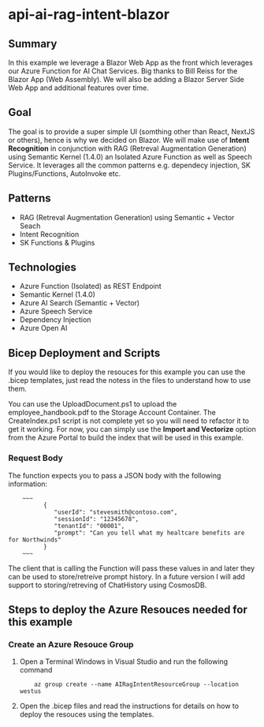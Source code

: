# api-ai-rag-intent-blazor

## Summary
In this example we leverage a Blazor Web App as the front which leverages our Azure Function for AI Chat Services.  Big thanks to Bill Reiss for the Blazor App (Web Assembly).  We will also be adding a Blazor Server Side Web App and additional features over time.

## Goal
The goal is to provide a super simple UI (somthing other than React, NextJS or others), hence is why we decided on Blazor. We will make use of **Intent Recognition** in conjunction with RAG (Retreval Augmentation Generation) using Semantic Kernel (1.4.0) an Isolated Azure Function as well as Speech Service.  It leverages all the common patterns e.g. dependecy injection, SK Plugins/Functions, AutoInvoke etc. 

## Patterns 
- RAG (Retreval Augmentation Generation) using Semantic + Vector Seach
- Intent Recognition
- SK Functions & Plugins

## Technologies
- Azure Function (Isolated) as REST Endpoint
- Semantic Kernel (1.4.0)
- Azure AI Search (Semantic + Vector)
- Azure Speech Service
- Dependency Injection
- Azure Open AI

## Bicep Deployment and Scripts
If you would like to deploy the resouces for this example you can use the .bicep templates, just read the notess in the files to understand how to use them.

You can use the UploadDocument.ps1 to upload the employee_handbook.pdf to the Storage Account Container.  The CreateIndex.ps1 script is not complete yet so you will need to refactor it to get it working.  For now, you can simply use the **Import and Vectorize** option from the Azure Portal to build the index that will be used in this example.

### Request Body
The function expects you to pass a JSON body with the following information:

        ~~~
              {
                 "userId": "stevesmith@contoso.com",
                 "sessionId": "12345678",
                 "tenantId": "00001",
                 "prompt": "Can you tell what my healtcare benefits are for Northwinds"
              }
        ~~~

The client that is calling the Function will pass these values in and later they can be used to store/retreive prompt history. In a future version I will add support to storing/retreving of ChatHistory using CosmosDB.

## Steps to deploy the Azure Resouces needed for this example
### Create an Azure Resouce Group
1. Open a Terminal Windows in Visual Studio and run the following command
   
   ~~~
       az group create --name AIRagIntentResourceGroup --location westus
   ~~~

2. Open the .bicep files and read the instructions for details on how to deploy the resouces using the templates.

